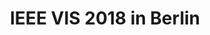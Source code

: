 ---
published:  false
title:			"IEEE VIS 2018 in Berlin"
post_path:	2018-10-21-berlin-ieee-vis
date_start:	2018/10/21
date_end:   2018/10/27
lat:        52.5065
lon:        13.1446
metadata:
  - year: 2018
  - cities:
      - Berlin
  - countries:
      - Germany
  - continents:
      - Europe
  - regions:
      - Europe
photos:
  - ext:    01.jpg
    class:  vertical half
  - ext:    02.jpg
    class:  horizontal half
---